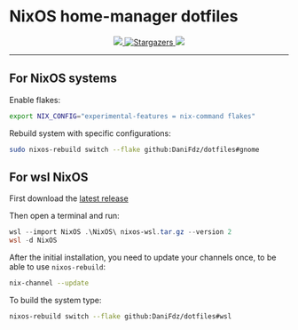# NixOS home-manager dotfiles

<p align="center">
    <a href="https://nixos.org/">
        <img src="https://img.shields.io/badge/NixOS-23.05-informational.svg?style=for-the-badge&logo=nixos&color=F2CDCD&logoColor=D9E0EE&labelColor=302D41">
    </a>
    <a href="https://github.com/ryan4yin/nix-config/stargazers">
		<img alt="Stargazers" src="https://img.shields.io/github/stars/DaniFdz/dotfiles?style=for-the-badge&logo=starship&color=C9CBFF&logoColor=D9E0EE&labelColor=302D41">
	</a>
    <img src="https://img.shields.io/static/v1?label=Nix&message=Works on my machine&style=for-the-badge&logo=linux&color=ADC6F2&logoColor=D9E0EE&labelColor=302D41"/>
</p>

---

## For NixOS systems
Enable flakes:
```bash
export NIX_CONFIG="experimental-features = nix-command flakes"
```
Rebuild system with specific configurations:
```bash
sudo nixos-rebuild switch --flake github:DaniFdz/dotfiles#gnome
```

## For wsl NixOS
First download the [latest release](https://github.com/nix-community/NixOS-WSL/releases/tag/23.5.5.2)

Then open a terminal and run:
```ps1
wsl --import NixOS .\NixOS\ nixos-wsl.tar.gz --version 2
wsl -d NixOS
```

After the initial installation, you need to update your channels once, to be able to use `nixos-rebuild`:
```bash
nix-channel --update
```

To build the system type:
```bash
nixos-rebuild switch --flake github:DaniFdz/dotfiles#wsl
```

